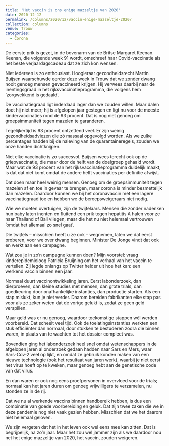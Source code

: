 ```yaml
---
title: 'Het vaccin is ons enige mazzeltje van 2020'
date: 2020-12-12
permalink: /columns/2020/12/vaccin-enige-mazzeltje-2020/
collection: columns
venue: Trouw
categories:
  - Corona
---
```


De eerste prik is gezet, in de bovenarm van de Britse Margaret Keenan. Keenan, die volgende week 91 wordt, omschreef haar Covid-vaccinatie als het beste verjaardagscadeau dat ze zich kon wensen.

Niet iedereen is zo enthousiast. Hoogleraar gezondheidsrecht Martin Buijsen waarschuwde eerder deze week in Trouw dat we zonder dwang nooit genoeg mensen gevaccineerd krijgen. Hij verwees daarbij naar de inentingsgraad in het rijksvaccinatieprogramma, die volgens hem ‘zorgwekkend is gedaald’.

De vaccinatiegraad ligt inderdaad lager dan we zouden willen. Maar dalen doet hij niet meer; hij is afgelopen jaar gestegen en ligt nu voor de meeste kindervaccinaties rond de 93 procent. Dat is nog niet genoeg om groepsimmuniteit tegen mazelen te garanderen.

Tegelijkertijd is 93 procent ontzettend veel. Er zijn weinig gezondheidsadviezen die zó massaal opgevolgd worden. Als we zulke percentages hadden bij de naleving van de quarantaineregels, zouden we onze handen dichtknijpen.

Niet elke vaccinatie is zo succesvol. Buijsen wees terecht ook op de griepvaccinatie, die maar door de helft van de doelgroep gehaald wordt. Maar wat de 93 procent van het rijksvaccinatieprogramma duidelijk maakt, is dat dat niet komt omdat de andere helft vaccinaties per definitie afwijst.

Dat doen maar heel weinig mensen. Genoeg om de groepsimmuniteit tegen mazelen af en toe in gevaar te brengen, maar corona is minder besmettelijk dan mazelen. Daardoor kunnen we bij het coronavaccin met een lagere vaccinatiegraad toe en hebben we de beroepsweigeraars niet nodig.

Wie we moeten overtuigen, zijn de twijfelaars. Mensen die zonder nadenken hun baby laten inenten en fluitend een prik tegen hepatitis A halen voor ze naar Thailand of Bali vliegen, maar die het nu niet helemaal vertrouwen ‘omdat het allemaal zo snel gaat’.

Díe twijfels – misschien heeft u ze ook – wegnemen, laten we dat eerst proberen, voor we over dwang beginnen. Minister De Jonge vindt dat ook en werkt aan een campagne. 

Wat zou je in zo’n campagne kunnen doen? Mijn voorstel: vraag kinderepidemioloog Patricia Bruijning om het verhaal van het vaccin te vertellen. Zij legde onlangs op Twitter helder uit hoe het kan: een werkend vaccin binnen een jaar.

Normaal duurt vaccinontwikkeling jaren. Eerst labonderzoek, dan dierproeven, dan kleine studies met mensen, dan grote trials, dan goedkeuring door onafhankelijke instanties, dan productie starten. Als een stap mislukt, kun je niet verder. Daarom bereiden fabrikanten elke stap pas voor als ze zeker weten dat de vorige gelukt is, zodat ze geen geld verspillen.

Maar geld was er nu genoeg, waardoor toekomstige stappen wél werden voorbereid. Dat scheelt veel tijd. Ook de toelatingsinstanties werkten een stuk efficiënter dan normaal, door stukken te bestuderen zodra die binnen waren, in plaats van te wachten tot het dossier compleet was.

Bovendien ging het labonderzoek heel snel omdat wetenschappers in de afgelopen jaren al onderzoek gedaan hadden naar Sars en Mers, waar Sars-Cov-2 veel op lijkt, en omdat ze gebruik konden maken van een nieuwe technologie (ook het resultaat van jaren werk), waarbij je niet eerst het virus hoeft op te kweken, maar genoeg hebt aan de genetische code van dat virus. 

En dan waren er ook nog eens proefpersonen in overvloed voor de trials; normaal kan het jaren duren om genoeg vrijwilligers te verzamelen, nu stonden ze in de rij.

Dat we nu al werkende vaccins binnen handbereik hebben, is dus een combinatie van goede voorbereiding en geluk. Dat zijn twee zaken die we in deze pandemie nog niet vaak gezien hebben. Misschien dat we het daarom niet helemaal geloven.

We zijn vergeten dat het in het leven ook wel eens mee kan zitten. Dat is begrijpelijk, na zo’n jaar. Maar het zou wel jammer zijn als we daardoor nou net het enige mazzeltje van 2020, het vaccin, zouden weigeren.
